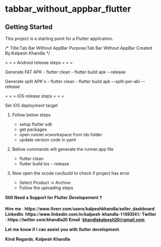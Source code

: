 # tabbar_without_appbar_flutter


## Getting Started

This project is a starting point for a Flutter application.

/*
Title:Tab Bar Without AppBar
Purpose:Tab Bar Without AppBar
Created By:Kalpesh Khandla
*/  


= = = Android release steps = = =

Generate FAT APK
    - flutter clean
    - flutter build apk --release

Generate split APK's
    - flutter clean
    - flutter build apk --split-per-abi --release 

= = = iOS release steps = = =


Set iOS deployment target

1. Follow below steps
    - setup flutter sdk
    - get packages
    - open runner.xcworkspace from ids folder
    - update version code in yaml

2. Bellow commands will generate the runner.app file
    - flutter clean
    - flutter build ios --release

3. Now open the xcode run/build to check if project has error
    - Select Product -> Archive
    - Follow the uploading steps


𝐒𝐭𝐢𝐥𝐥 𝐍𝐞𝐞𝐝 𝐚 𝐒𝐮𝐩𝐩𝐨𝐫𝐭 𝐟𝐨𝐫 𝐅𝐥𝐮𝐭𝐭𝐞𝐫 𝐃𝐞𝐯𝐞𝐥𝐨𝐩𝐞𝐦𝐞𝐧𝐭 ❓


𝐇𝐢𝐫𝐞 𝐦𝐞 : 𝐡𝐭𝐭𝐩𝐬://𝐰𝐰𝐰.𝐟𝐢𝐯𝐞𝐫𝐫.𝐜𝐨𝐦/𝐮𝐬𝐞𝐫𝐬/𝐤𝐚𝐥𝐩𝐞𝐬𝐡𝐤𝐡𝐚𝐧𝐝𝐥𝐚/𝐬𝐞𝐥𝐥𝐞𝐫_𝐝𝐚𝐬𝐡𝐛𝐨𝐚𝐫𝐝
𝐋𝐢𝐧𝐤𝐞𝐝𝐈𝐧: 𝐡𝐭𝐭𝐩𝐬://𝐰𝐰𝐰.𝐥𝐢𝐧𝐤𝐞𝐝𝐢𝐧.𝐜𝐨𝐦/𝐢𝐧/𝐤𝐚𝐥𝐩𝐞𝐬𝐡-𝐤𝐡𝐚𝐧𝐝𝐥𝐚-𝟏𝟏𝟔𝟗𝟑𝟓𝟒𝟏/
𝐓𝐰𝐢𝐭𝐭𝐞𝐫 : 𝐡𝐭𝐭𝐩𝐬://𝐭𝐰𝐢𝐭𝐭𝐞𝐫.𝐜𝐨𝐦/𝐤𝐡𝐚𝐧𝐝𝐥𝐚𝟐𝟎 
𝐄𝐦𝐚𝐢𝐥   :𝐤𝐡𝐚𝐧𝐝𝐥𝐚𝐤𝐚𝐥𝐩𝐞𝐬𝐡𝟐𝟎@𝐠𝐦𝐚𝐢𝐥.𝐜𝐨𝐦

𝐋𝐞𝐭 𝐦𝐞 𝐤𝐧𝐨𝐰 𝐢𝐟 𝐢 𝐜𝐚𝐧 𝐚𝐬𝐬𝐢𝐬𝐭 𝐲𝐨𝐮 𝐰𝐢𝐭𝐡 𝐟𝐥𝐮𝐭𝐭𝐞𝐫 𝐝𝐞𝐯𝐞𝐥𝐨𝐩𝐦𝐞𝐧𝐭.

𝐊𝐢𝐧𝐝 𝐑𝐞𝐠𝐚𝐫𝐝𝐬,
𝐊𝐚𝐥𝐩𝐞𝐬𝐡 𝐊𝐡𝐚𝐧𝐝𝐥𝐚



